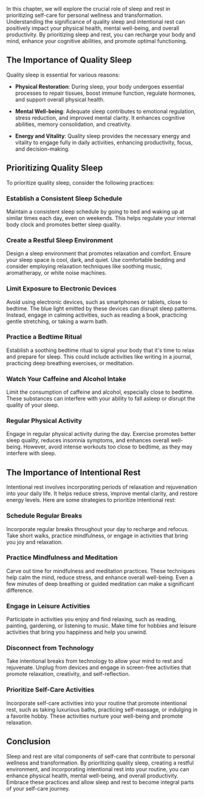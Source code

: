 
In this chapter, we will explore the crucial role of sleep and rest in prioritizing self-care for personal wellness and transformation. Understanding the significance of quality sleep and intentional rest can positively impact your physical health, mental well-being, and overall productivity. By prioritizing sleep and rest, you can recharge your body and mind, enhance your cognitive abilities, and promote optimal functioning.

The Importance of Quality Sleep
-------------------------------

Quality sleep is essential for various reasons:

* **Physical Restoration**: During sleep, your body undergoes essential processes to repair tissues, boost immune function, regulate hormones, and support overall physical health.

* **Mental Well-being**: Adequate sleep contributes to emotional regulation, stress reduction, and improved mental clarity. It enhances cognitive abilities, memory consolidation, and creativity.

* **Energy and Vitality**: Quality sleep provides the necessary energy and vitality to engage fully in daily activities, enhancing productivity, focus, and decision-making.

Prioritizing Quality Sleep
--------------------------

To prioritize quality sleep, consider the following practices:

### Establish a Consistent Sleep Schedule

Maintain a consistent sleep schedule by going to bed and waking up at similar times each day, even on weekends. This helps regulate your internal body clock and promotes better sleep quality.

### Create a Restful Sleep Environment

Design a sleep environment that promotes relaxation and comfort. Ensure your sleep space is cool, dark, and quiet. Use comfortable bedding and consider employing relaxation techniques like soothing music, aromatherapy, or white noise machines.

### Limit Exposure to Electronic Devices

Avoid using electronic devices, such as smartphones or tablets, close to bedtime. The blue light emitted by these devices can disrupt sleep patterns. Instead, engage in calming activities, such as reading a book, practicing gentle stretching, or taking a warm bath.

### Practice a Bedtime Ritual

Establish a soothing bedtime ritual to signal your body that it's time to relax and prepare for sleep. This could include activities like writing in a journal, practicing deep breathing exercises, or meditation.

### Watch Your Caffeine and Alcohol Intake

Limit the consumption of caffeine and alcohol, especially close to bedtime. These substances can interfere with your ability to fall asleep or disrupt the quality of your sleep.

### Regular Physical Activity

Engage in regular physical activity during the day. Exercise promotes better sleep quality, reduces insomnia symptoms, and enhances overall well-being. However, avoid intense workouts too close to bedtime, as they may interfere with sleep.

The Importance of Intentional Rest
----------------------------------

Intentional rest involves incorporating periods of relaxation and rejuvenation into your daily life. It helps reduce stress, improve mental clarity, and restore energy levels. Here are some strategies to prioritize intentional rest:

### Schedule Regular Breaks

Incorporate regular breaks throughout your day to recharge and refocus. Take short walks, practice mindfulness, or engage in activities that bring you joy and relaxation.

### Practice Mindfulness and Meditation

Carve out time for mindfulness and meditation practices. These techniques help calm the mind, reduce stress, and enhance overall well-being. Even a few minutes of deep breathing or guided meditation can make a significant difference.

### Engage in Leisure Activities

Participate in activities you enjoy and find relaxing, such as reading, painting, gardening, or listening to music. Make time for hobbies and leisure activities that bring you happiness and help you unwind.

### Disconnect from Technology

Take intentional breaks from technology to allow your mind to rest and rejuvenate. Unplug from devices and engage in screen-free activities that promote relaxation, creativity, and self-reflection.

### Prioritize Self-Care Activities

Incorporate self-care activities into your routine that promote intentional rest, such as taking luxurious baths, practicing self-massage, or indulging in a favorite hobby. These activities nurture your well-being and promote relaxation.

Conclusion
----------

Sleep and rest are vital components of self-care that contribute to personal wellness and transformation. By prioritizing quality sleep, creating a restful environment, and incorporating intentional rest into your routine, you can enhance physical health, mental well-being, and overall productivity. Embrace these practices and allow sleep and rest to become integral parts of your self-care journey.

